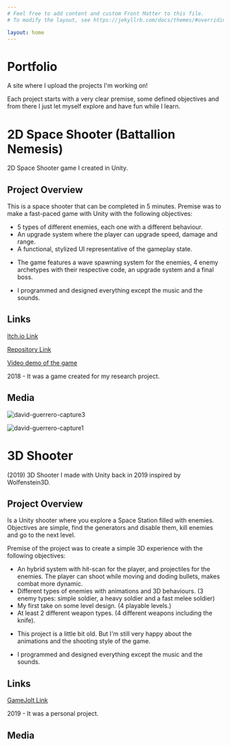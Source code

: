 ```yaml
---
# Feel free to add content and custom Front Matter to this file.
# To modify the layout, see https://jekyllrb.com/docs/themes/#overriding-theme-defaults

layout: home
---
```


# Portfolio
A site where I upload the projects I'm working on!

Each project starts with a very clear premise, some defined objectives and from there I just let myself explore and have fun while I learn.

# 2D Space Shooter (Battallion Nemesis)

2D Space Shooter game I created in Unity.

## Project Overview

This is a space shooter that can be completed in 5 minutes. Premise was to make a fast-paced game with Unity with the following objectives:

- 5 types of different enemies, each one with a different behaviour.
- An upgrade system where the player can upgrade speed, damage and range.
- A functional, stylized UI representative of the gameplay state.

* The game features a wave spawning system for the enemies, 4 enemy archetypes with their respective code, an upgrade system and a final boss.

* I programmed and designed everything except the music and the sounds.

## Links

[Itch.io Link](https://davidgf-dev.itch.io/battallion-nemesis)

[Repository Link](https://github.com/davidgfdev/BattallionNemesis)

[Video demo of the game](https://youtu.be/1LqIwT_s4ro)

2018 - It was a game created for my research project.

## Media

![david-guerrero-capture3](https://user-images.githubusercontent.com/85587392/218138479-959a5127-509f-4863-b575-310737d47645.jpg)

![david-guerrero-capture1](https://user-images.githubusercontent.com/85587392/218138489-c97b9877-7864-4a39-996b-aa9cb802095a.jpg)

# 3D Shooter

(2019) 3D Shooter I made with Unity back in 2019 inspired by Wolfenstein3D.

## Project Overview

Is a Unity shooter where you explore a Space Station filled with enemies. Objectives are simple, find the generators and disable them, kill enemies and go to the next level.

Premise of the project was to create a simple 3D experience with the following objectives:

- An hybrid system with hit-scan for the player, and projectiles for the enemies. The player can shoot while moving and doding bullets, makes combat more dynamic.
- Different types of enemies with animations and 3D behaviours. (3 enemy types: simple soldier, a heavy soldier and a fast melee soldier)
- My first take on some level design. (4 playable levels.)
- At least 2 different weapon types. (4 different weapons including the knife).

* This project is a little bit old. But I'm still very happy about the animations and the shooting style of the game.

* I programmed and designed everything except the music and the sounds.

## Links

[GameJolt Link](https://gamejolt.com/games/hades/386582)

2019 - It was a personal project.

## Media



